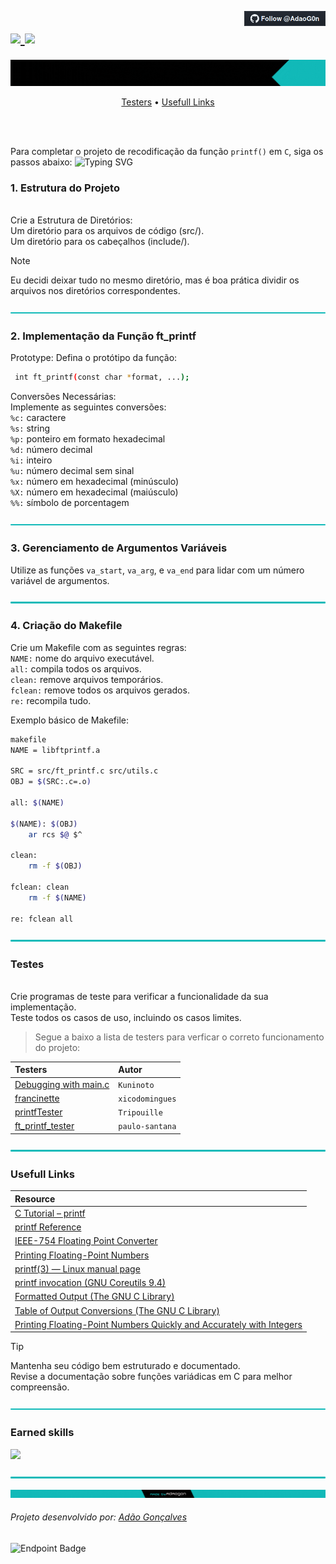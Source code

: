 <a href="https://github.com/AdaoG0n" style="pointer-events: none;"> <img src="https://github.com/AdaoG0n/AdaoG0n/blob/main/assests/Followbutton.png" width="130" align="right"/></a>

# <a href="#" style="pointer-events: none;"> <img src="https://img.shields.io/badge/status-100%20%2F%20100%20%E2%98%85-success?color=%2312bab9&style=flat-square"/> <img src="https://img.shields.io/github/last-commit/AdaoG0n/42-FT_printf?style=flat-square&color=%2312bab9" /> </a>

![](https://github.com/AdaoG0n/AdaoG0n/blob/main/assests/animated%20gifs/ft_printf.gif)
<p align="center">
  <a href="#testes">Testers</a>  •  <a href="#usefull-links">Usefull Links</a> 
</p>
</br>
</br>
 </a>

Para completar o projeto de recodificação da função `printf()` em `C`, siga os passos abaixo:
![Typing SVG](https://readme-typing-svg.demolab.com?font=Fira+Code&weight=100&size=40&letterSpacing=0px&duration=1000&pause=4000&center=true&vCenter=true&width=1900&lines=___________________________________________________________________________________________________)


### 1. Estrutura do Projeto

</br> Crie a Estrutura de Diretórios:
</br> Um diretório para os arquivos de código (src/).
</br> Um diretório para os cabeçalhos (include/).

>[!Note]
> Eu decidi deixar tudo no mesmo diretório, mas é boa prática dividir os arquivos nos diretórios correspondentes.

![](https://github.com/AdaoG0n/AdaoG0n/blob/main/assests/bar.png)

### 2. Implementação da Função ft_printf

Prototype: Defina o protótipo da função:
   ```sh
    int ft_printf(const char *format, ...);
   ```
   
Conversões Necessárias:
   <br/>
   Implemente as seguintes conversões:
   </br>     `%c:` caractere
   </br>      `%s:` string
  </br>       `%p:` ponteiro em formato hexadecimal
   </br>      `%d:` número decimal
   </br>      `%i:` inteiro
    </br>     `%u:` número decimal sem sinal
    </br>     `%x:` número em hexadecimal (minúsculo)
  </br>       `%X:` número em hexadecimal (maiúsculo)
   </br>      `%%:` símbolo de porcentagem

![](https://github.com/AdaoG0n/AdaoG0n/blob/main/assests/bar.png)

### 3. Gerenciamento de Argumentos Variáveis

Utilize as funções `va_start`, `va_arg`, e `va_end` para lidar com um número variável de argumentos.

![](https://github.com/AdaoG0n/AdaoG0n/blob/main/assests/bar.png)

### 4. Criação do Makefile

Crie um Makefile com as seguintes regras:
       </br>  `NAME:` nome do arquivo executável.
      </br>   `all:` compila todos os arquivos.
        </br> `clean:` remove arquivos temporários.
     </br>    `fclean:` remove todos os arquivos gerados.
    </br>     `re:` recompila tudo.

Exemplo básico de Makefile:

```bash
makefile
NAME = libftprintf.a

SRC = src/ft_printf.c src/utils.c
OBJ = $(SRC:.c=.o)

all: $(NAME)

$(NAME): $(OBJ)
	ar rcs $@ $^

clean:
	rm -f $(OBJ)

fclean: clean
	rm -f $(NAME)

re: fclean all
```

![](https://github.com/AdaoG0n/AdaoG0n/blob/main/assests/bar.png)

### Testes

</br> Crie programas de teste para verificar a funcionalidade da sua implementação.
</br> Teste todos os casos de uso, incluindo os casos limites.
</br>

> Segue a baixo a lista de testers para verficar o correto funcionamento do projeto:

| Testers                                                                                              | Autor           |
| :--------------------------------------------------------------------------------------------------- | :---            |
| [Debugging with main.c](https://github.com/Kuninoto/42_ft_printf/blob/master/lvl_1_ft_printf/main.c) | `Kuninoto`      |
| [francinette](https://github.com/xicodomingues/francinette)                                          | `xicodomingues` |
| [printfTester](https://github.com/Tripouille/printfTester)                                           | `Tripouille`    |
| [ft_printf_tester](https://github.com/paulo-santana/ft_printf_tester)                                | `paulo-santana` |


![](https://github.com/AdaoG0n/AdaoG0n/blob/main/assests/bar.png)

### Usefull Links

| Resource                                                                                                                                      |
| :-------------------------------------------------------------------------------------------------------------------------------------------- |
| [C Tutorial – printf](https://www.codingunit.com/printf-format-specifiers-format-conversions-and-formatted-output)                            |
| [printf Reference](https://cplusplus.com/reference/cstdio/printf)                                                                             |
| [IEEE-754 Floating Point Converter](https://www.h-schmidt.net/FloatConverter/IEEE754.html)                                                    |
| [Printing Floating-Point Numbers](https://www.ryanjuckett.com/printing-floating-point-numbers)                                                |
| [printf(3) — Linux manual page](https://man7.org/linux/man-pages/man3/printf.3.html)                                                          |
| [printf invocation (GNU Coreutils 9.4)](https://www.gnu.org/software/coreutils/manual/html_node/printf-invocation.html#printf-invocation)     |
| [Formatted Output (The GNU C Library)](https://www.gnu.org/software/libc/manual/html_node/Formatted-Output.html)                              |
| [Table of Output Conversions (The GNU C Library)](https://www.gnu.org/software/libc/manual/html_node/Table-of-Output-Conversions.html)        |
| [Printing Floating-Point Numbers Quickly and Accurately with Integers](https://www.cs.tufts.edu/~nr/cs257/archive/florian-loitsch/printf.pdf) |

>[!Tip]
>Mantenha seu código bem estruturado e documentado.<br/>
>Revise a documentação sobre funções variádicas em C para melhor compreensão.

![](https://github.com/AdaoG0n/AdaoG0n/blob/main/assests/bar.png)

### Earned skills
<p align="left">
  <a href="#" style="pointer-events: none;">
    <img src="https://skillicons.dev/icons?i=c" />
  </a>
</p> 

![](https://github.com/AdaoG0n/AdaoG0n/blob/main/assests/bar.png)




![](https://github.com/AdaoG0n/AdaoG0n/blob/main/assests/animated%20gifs/madeby.gif)
###### Projeto desenvolvido por: [Adão Gonçalves](https://github.com/AdaoG0n)

![Endpoint Badge](https://img.shields.io/endpoint?url=https%3A%2F%2Fhits.dwyl.com%2FAdaoG0n%2F42-FT_printf.json&style=flat-square&labelColor=black&color=blue)
